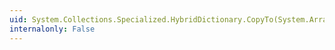 ```yaml
---
uid: System.Collections.Specialized.HybridDictionary.CopyTo(System.Array,System.Int32)
internalonly: False
---
```

